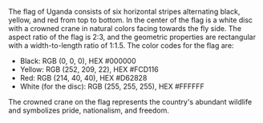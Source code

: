 The flag of Uganda consists of six horizontal stripes alternating black, yellow, and red from top to bottom. In the center of the flag is a white disc with a crowned crane in natural colors facing towards the fly side. The aspect ratio of the flag is 2:3, and the geometric properties are rectangular with a width-to-length ratio of 1:1.5. The color codes for the flag are:

- Black: RGB (0, 0, 0), HEX #000000
- Yellow: RGB (252, 209, 22), HEX #FCD116
- Red: RGB (214, 40, 40), HEX #D62828
- White (for the disc): RGB (255, 255, 255), HEX #FFFFFF

The crowned crane on the flag represents the country's abundant wildlife and symbolizes pride, nationalism, and freedom.
